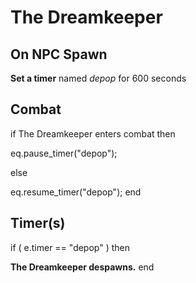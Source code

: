 # The Dreamkeeper


## On NPC Spawn

**Set a timer** named *depop* for 600 seconds


## Combat

if  The Dreamkeeper enters combat  then


eq.pause_timer("depop");

else


eq.resume_timer("depop");
end



## Timer(s)

if ( e.timer == "depop" ) then


**The Dreamkeeper despawns.**
end
